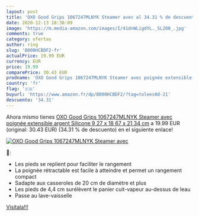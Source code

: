 ```yaml
---
layout: post
title: 'OXO Good Grips 1067247MLNYK Steamer avec al 34.31 % de descuento'
date: 2020-12-13 18:38:09
image: 'https://m.media-amazon.com/images/I/41dnWLigdYL._SL200_.jpg'
comments: true
category: ofertas
author: ring
slug: 'B000HCBDF2-fr'
actualPrice: 19.99 EUR
currency: EUR
price: 19.99
comparePrice: 30.43 EUR
prodname: 'OXO Good Grips 1067247MLNYK Steamer avec poignée extensible argent  Silicone  9 27 x 18 67 x 21 34 cm'
country: 'fr'
flag: '🇫🇷'
buyurl: 'https://www.amazon.fr/dp/B000HCBDF2/?tag=tolees0d-21'
descuento: '34.31'
---
```


Ahora mismo tienes [OXO Good Grips 1067247MLNYK Steamer avec poignée extensible argent  Silicone  9 27 x 18 67 x 21 34 cm](https://www.amazon.fr/dp/B000HCBDF2/?tag=tolees0d-21) a 19.99 EUR (original: 30.43 EUR) (34.31 %  de descuento) en el siguiente enlace!

[![OXO Good Grips 1067247MLNYK Steamer avec](https://m.media-amazon.com/images/I/41dnWLigdYL._SL200_.jpg)](https://www.amazon.fr/dp/B000HCBDF2/?tag=tolees0d-21)

🔎:

- Les pieds se replient pour faciliter le rangement
- La poignée rétractable est facile à atteindre et permet un rangement compact
- Sadapte aux casseroles de 20 cm de diamètre et plus
- Les pieds de 4,4 cm surélèvent le panier cuit-vapeur au-dessus de leau
- Passe au lave-vaisselle

[Visítala!!!](https://www.amazon.fr/dp/B000HCBDF2/?tag=tolees0d-21)
